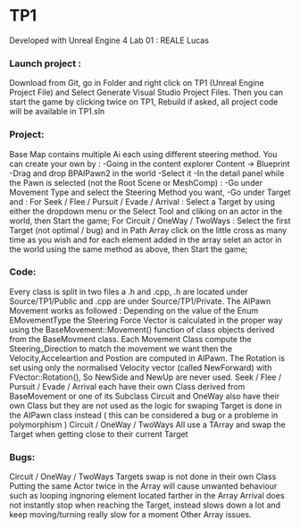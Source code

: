 # TP1

Developed with Unreal Engine 4
Lab 01 : REALE Lucas

### Launch project :
Download from Git, go in Folder and right click on TP1 (Unreal Engine Project File) and Select Generate Visual Studio Project Files.
Then you can start the game by clicking twice on TP1, Rebuild if asked, all project code will be available in TP1.sln

### Project:
Base Map contains multiple Ai each using different steering method.
You can create your own by :
	-Going in the content explorer Content -> Blueprint 
	-Drag and drop BPAIPawn2 in the world
	-Select it
	-In the detail panel while the Pawn is selected (not the Root Scene or MeshComp) :
		-Go under Movement Type and select the Steering Method you want,
		-Go under Target and :
			For Seek / Flee / Pursuit / Evade / Arrival : Select a Target by using either the dropdown menu or the Select Tool and cliking on an actor in the world, then Start the game;
			For Circuit / OneWay / TwoWays : Select the first Target (not optimal / bug) and in Path Array click on the little cross as many time as you wish and for each element added in the array selet an actor in the world using the same method as above, then Start the game;

### Code:
Every class is split in two files a .h and .cpp, .h are located under Source/TP1/Public and .cpp are under Source/TP1/Private.
The AIPawn Movement works as followed :
	Depending on the value of the Enum EMovementType the Steering Force Vector is calculated in the proper way using the BaseMovement::Movement() function of class objects derived from the BaseMovment class.
	Each Movement Class compute the Steering_Direction to match the movement we want then the Velocity,Acceleartion and Postion are computed in AIPawn.
	The Rotation is set using only the normalised Velocity vector (called NewForward) with FVector::Rotation(), So NewSide and NewUp are never used.
	Seek / Flee / Pursuit / Evade / Arrival each have their own Class derived from BaseMovement or one of its Subclass
	Circuit and OneWay also have their own Class but they are not used as the logic for swaping Target is done in the AIPawn class instead ( this can be considered a bug or a probleme in polymorphism )
	Circuit / OneWay / TwoWays All use a TArray and swap the Target when getting close to their current Target

### Bugs:
Circuit / OneWay / TwoWays Targets swap is not done in their own Class
Putting the same Actor twice in the Array will cause unwanted behaviour such as looping ingnoring element located farther in the Array
Arrival does not instantly stop when reaching the Target, instead slows down a lot and keep moving/turning really slow for a moment
Other Array issues.

	
